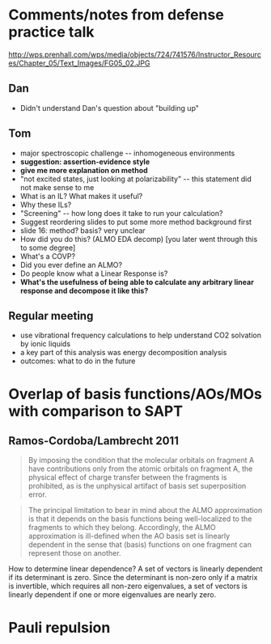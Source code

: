 # Comments/notes from defense practice talk

http://wps.prenhall.com/wps/media/objects/724/741576/Instructor_Resources/Chapter_05/Text_Images/FG05_02.JPG

## Dan

- Didn't understand Dan's question about "building up"

## Tom

- major spectroscopic challenge -- inhomogeneous environments
- **suggestion: assertion-evidence style**
- **give me more explanation on method**
- "not excited states, just looking at polarizability" -- this statement did not make sense to me
- What is an IL? What makes it useful?
- Why these ILs?
- "Screening" -- how long does it take to run your calculation?
- Suggest reordering slides to put some more method background first
- slide 16: method? basis? very unclear
- How did you do this? (ALMO EDA decomp) [you later went through this to some degree]
- What's a COVP?
- Did you ever define an ALMO?
- Do people know what a Linear Response is? 
- **What's the usefulness of being able to calculate any arbitrary linear response and decompose it like this?**

## Regular meeting

- use vibrational frequency calculations to help understand CO2 solvation by ionic liquids
- a key part of this analysis was energy decomposition analysis
- outcomes: what to do in the future

# Overlap of basis functions/AOs/MOs with comparison to SAPT

## Ramos-Cordoba/Lambrecht 2011

> By imposing the condition that the molecular orbitals on fragment A have contributions only from the atomic orbitals on fragment A, the physical effect of charge transfer between the fragments is prohibited, as is the unphysical artifact of basis set superposition error.

> The principal limitation to bear in mind about the ALMO approximation is that it depends on the basis functions being well-localized to the fragments to which they belong. Accordingly, the ALMO approximation is ill-defined when the AO basis set is linearly dependent in the sense that (basis) functions on one fragment can represent those on another.

How to determine linear dependence? A set of vectors is linearly dependent if its determinant is zero. Since the determinant is non-zero only if a matrix is invertible, which requires all non-zero eigenvalues, a set of vectors is linearly dependent if one or more eigenvalues are nearly zero.

# Pauli repulsion

